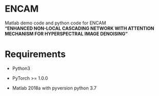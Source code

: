 # ENCAM



Matlab demo code and python code for ENCAM <br />
**“ENHANCED NON-LOCAL CASCADING NETWORK WITH ATTENTION MECHANISM FOR HYPERSPECTRAL IMAGE DENOISING”**

# Requirements

* Python3

* PyTorch >= 1.0.0

* Matlab 2018a with pyversion python 3.7

